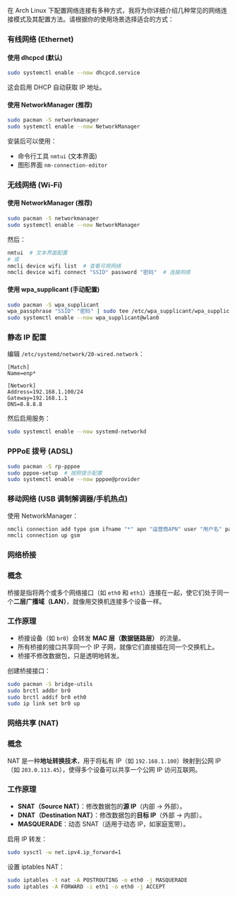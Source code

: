 在 Arch Linux 下配置网络连接有多种方式，我将为你详细介绍几种常见的网络连接模式及其配置方法。请根据你的使用场景选择适合的方式：



### 有线网络 (Ethernet)



#### 使用 dhcpcd (默认)

```bash
sudo systemctl enable --now dhcpcd.service
```
这会启用 DHCP 自动获取 IP 地址。



#### 使用 NetworkManager (推荐)

```bash
sudo pacman -S networkmanager
sudo systemctl enable --now NetworkManager
```
安装后可以使用：
- 命令行工具 `nmtui` (文本界面)
- 图形界面 `nm-connection-editor`



### 无线网络 (Wi-Fi)



#### 使用 NetworkManager (推荐)

```bash
sudo pacman -S networkmanager
sudo systemctl enable --now NetworkManager
```
然后：
```bash
nmtui  # 文本界面配置
# 或
nmcli device wifi list  # 查看可用网络
nmcli device wifi connect "SSID" password "密码"  # 连接网络
```



#### 使用 wpa_supplicant (手动配置)

```bash
sudo pacman -S wpa_supplicant
wpa_passphrase "SSID" "密码" | sudo tee /etc/wpa_supplicant/wpa_supplicant.conf
sudo systemctl enable --now wpa_supplicant@wlan0
```



### 静态 IP 配置

编辑 `/etc/systemd/network/20-wired.network`：
```
[Match]
Name=enp*

[Network]
Address=192.168.1.100/24
Gateway=192.168.1.1
DNS=8.8.8.8
```
然后启用服务：
```bash
sudo systemctl enable --now systemd-networkd
```



### PPPoE 拨号 (ADSL)

```bash
sudo pacman -S rp-pppoe
sudo pppoe-setup  # 按照提示配置
sudo systemctl enable --now pppoe@provider
```



### 移动网络 (USB 调制解调器/手机热点)

使用 NetworkManager：
```bash
nmcli connection add type gsm ifname "*" apn "运营商APN" user "用户名" password "密码"
nmcli connection up gsm
```



### 网络桥接



### **概念**

桥接是指将两个或多个网络接口（如 `eth0` 和 `eth1`）连接在一起，使它们处于同一个**二层广播域（LAN）**，就像用交换机连接多个设备一样。



### **工作原理**

- 桥接设备（如 `br0`）会转发 **MAC 层（数据链路层）** 的流量。
- 所有桥接的接口共享同一个 IP 子网，就像它们直接插在同一个交换机上。
- 桥接不修改数据包，只是透明地转发。

创建桥接接口：
```bash
sudo pacman -S bridge-utils
sudo brctl addbr br0
sudo brctl addif br0 eth0
sudo ip link set br0 up
```



### 网络共享 (NAT)



### **概念**

NAT 是一种**地址转换技术**，用于将私有 IP（如 `192.168.1.100`）映射到公网 IP（如 `203.0.113.45`），使得多个设备可以共享一个公网 IP 访问互联网。



### **工作原理**

- **SNAT（Source NAT）**：修改数据包的**源 IP**（内部 → 外部）。
- **DNAT（Destination NAT）**：修改数据包的**目标 IP**（外部 → 内部）。
- **MASQUERADE**：动态 SNAT（适用于动态 IP，如家庭宽带）。

启用 IP 转发：
```bash
sudo sysctl -w net.ipv4.ip_forward=1
```
设置 iptables NAT：
```bash
sudo iptables -t nat -A POSTROUTING -o eth0 -j MASQUERADE
sudo iptables -A FORWARD -i eth1 -o eth0 -j ACCEPT
```
